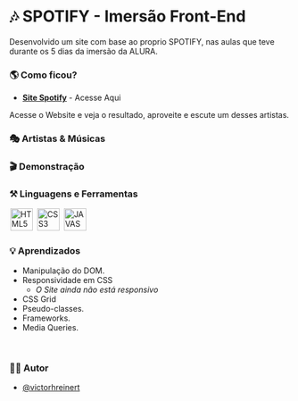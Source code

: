 

# 🎶 SPOTIFY - Imersão Front-End

Desenvolvido um site com base ao proprio SPOTIFY, nas aulas que teve durante os 5 dias da imersão da ALURA.


### 🌎 Como ficou?

- __[Site Spotify](https://victorhreinert.github.io/Imersao_Alura/)__ - Acesse Aqui



Acesse o <a>Website</a> e veja o resultado, aproveite e escute um desses artistas.

### 🎭 Artistas & Músicas


### 🎬 Demonstração



### ⚒ Linguagens e Ferramentas 
<div display-flex >
<img width="40px" hspace="2px" loading="lazy" src="https://cdn.jsdelivr.net/gh/devicons/devicon/icons/html5/html5-original-wordmark.svg" title = "HTML5" width="40" height="40" />
<img width="40px" hspace="2px" loading="lazy" src="https://cdn.jsdelivr.net/gh/devicons/devicon/icons/css3/css3-original-wordmark.svg" title = "CSS3" width="40" height="40"/>
<img width="40px" hspace="2px" loading="lazy" src="https://cdn.jsdelivr.net/gh/devicons/devicon/icons/javascript/javascript-original.svg" title = "JAVASCRIPT" width="40" height="40"/>
</div>


### 💡 Aprendizados

 - Manipulação do DOM.
 - Responsividade em CSS
    - *O Site ainda não está responsivo*
 - CSS Grid
 - Pseudo-classes.
 - Frameworks.
 - Media Queries.


<br>


### 🙍‍♂️ Autor

- [@victorhreinert](https://github.com/victorhreinert)


